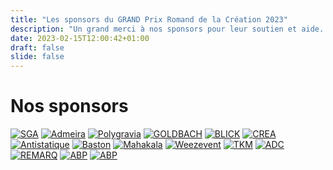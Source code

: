 ```yaml
---
title: "Les sponsors du GRAND Prix Romand de la Création 2023"
description: "Un grand merci à nos sponsors pour leur soutien et aide. Award / Prix le GRAND 2023."
date: 2023-02-15T12:00:42+01:00
draft: false
slide: false
---
```


# Nos sponsors

<div class="sponsors-grid">
<a href="https://www.apgsga.ch/fr/" target="_blank"><img src="/images/sponsors/472939176-sga.svg" alt="SGA" loading="lazy" /></a>
<a href="https://admeira.ch/fr/" target="_blank"><img src="/images/sponsors/472939161-admeira.svg" alt="Admeira" loading="lazy" /></a>
<a href="https://polygravia.ch/pag-accueil/" target="_blank"><img src="/images/sponsors/472939182-polygravia.svg" alt="Polygravia" loading="lazy" /></a>
<a href="https://goldbach.com/ch/fr/home" target="_blank"><img src="/images/sponsors/472939197-goldbach.svg" alt="GOLDBACH" loading="lazy" /></a>
<a href="https://www.blick.ch/fr/" target="_blank"><img src="/images/sponsors/472939158-blick.svg" alt="BLICK" loading="lazy" /></a>
<a href="https://www.creageneve.com/" target="_blank"><img src="/images/sponsors/472939171-crea.svg" alt="CREA" loading="lazy" /></a>
<a href="https://antistatique.net/" target="_blank"><img src="/images/sponsors/472939206-antistatique.svg" alt="Antistatique " loading="lazy" /></a>
<a href="https://www.baston.ch/" target="_blank"><img src="/images/sponsors/472939166-baston.svg" alt="Baston" loading="lazy" /></a>
<a href="https://mahakala.ch/" target="_blank"><img src="/images/sponsors/472939188-mahakala.svg" alt="Mahakala" loading="lazy" /></a>
<a href="https://weezevent.com/fr-ch/" target="_blank"><img src="/images/sponsors/472939203-weez.svg" alt="Weezevent" loading="lazy" /></a>
<a href="https://www.tkm.ch/" target="_blank"><img src="/images/sponsors/472939211-tkm.svg" alt="TKM" loading="lazy" /></a>
<a href="https://www.adc.ch/fr/" target="_blank"><img src="/images/sponsors/472939200-adc.svg" alt="ADC" loading="lazy" /></a>
<a href="https://www.remarq.ch/" target="_blank"><img src="/images/sponsors/472939172-remarq.svg" alt="REMARQ" loading="lazy" /></a>
<a href="https://www.abp-project.ch/" target="_blank"><img src="/images/sponsors/473421542-abp.svg" alt="ABP" loading="lazy" /></a>
<a href="https://www.morand.ch/" target="_blank"><img src="/images/sponsors/472939206-morand.svg" alt="ABP" loading="lazy" /></a>
</div>














